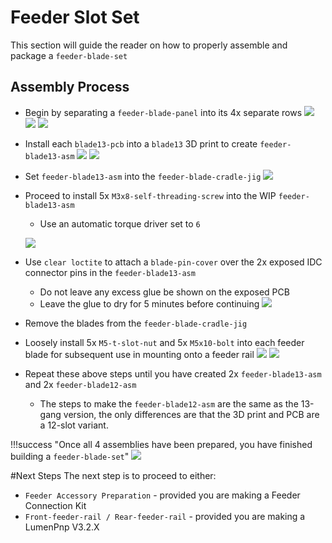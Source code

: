 # Feeder Slot Set

This section will guide the reader on how to properly assemble and package a `feeder-blade-set`

## Assembly Process
* Begin by separating a `feeder-blade-panel` into its 4x separate rows
	![](img/break-slots2.jpg)
	![](img/break-slots25.jpg)
	![](img/slot-set-3.JPG)

* Install each `blade13-pcb` into a `blade13` 3D print to create `feeder-blade13-asm`
	![](img/place-slots-in-blade2.jpeg)
	![](img/place-slots-in-blade1.jpeg)

* Set `feeder-blade13-asm` into the `feeder-blade-cradle-jig`
	![](img/place-blade-in-jig.jpeg)

* Proceed to install 5x `M3x8-self-threading-screw` into the WIP `feeder-blade13-asm`
	* Use an automatic torque driver set to `6`
	
	![](img/install-m3-screws.jpeg)
	
* Use `clear loctite` to attach a `blade-pin-cover` over the 2x exposed IDC connector pins in the `feeder-blade13-asm`
	* Do not leave any excess glue be shown on the exposed PCB
	* Leave the glue to dry for 5 minutes before continuing
	![](img/install-caps.jpeg)
* Remove the blades from the `feeder-blade-cradle-jig`
* Loosely install 5x `M5-t-slot-nut` and 5x `M5x10-bolt` into each feeder blade for subsequent use in mounting onto a feeder rail
	![](img/install-t-nut1.jpeg)
	![](img/install-t-nut2.jpg)

* Repeat these above steps until you have created 2x `feeder-blade13-asm` and 2x `feeder-blade12-asm`
	* The steps to make the `feeder-blade12-asm` are the same as the 13-gang version, the only differences are that the 3D print and PCB are a 12-slot variant.

!!!success "Once all 4 assemblies have been prepared, you have finished building a `feeder-blade-set`"
	![](img/feeder-blade-set.jpeg)

#Next Steps
The next step is to proceed to either:

* `Feeder Accessory Preparation` - provided you are making a Feeder Connection Kit
* `Front-feeder-rail / Rear-feeder-rail` - provided you are making a LumenPnp V3.2.X